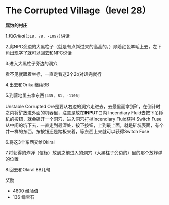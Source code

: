 # The Corrupted Village（level 28）
**腐蚀的村庄**

1.和*Orikal*`[318, 78, -1097]`讲话

2.爬NPC旁边的大黑柱子（就是有点斜过来的高高的，）顺着红色羊毛上去，左下角出现字了就可以回去和NPC说话

3.进入大黑柱子旁边的洞穴

看不见就跟着坐标，一直走看这2个2b对话完就行

4.出去和Orikal继续BB

5.到营地里去拿东西`[435, 81, -1106]`

Unstable Corrupted Ore是要从右边的洞穴走进去，去最里面拿到矿，在倒计时之内将矿放进外面的机器里，注意是放在**INPUT**口内
Incendiary Fluid去按下吊锤机的按钮，就会砸开一个洞穴，进入洞穴打掉Incendiary Fluid获得
Switch Fuse从中间的坑下去，一直走到最深处，按下按钮，上到最上面，就是矿坑表面，有个井一样的东西，按按钮还是踏板来着，等东西上来就可以获得Switch Fuse

6.将这3个东西交给Okiral

7.将获得的炸弹（信标）放到之前进入的洞穴（大黑柱子旁边的）里的那个放炸弹的位置

8.回去和Okiral BB几句

奖励
+ 4800 经验值
+ 136 绿宝石